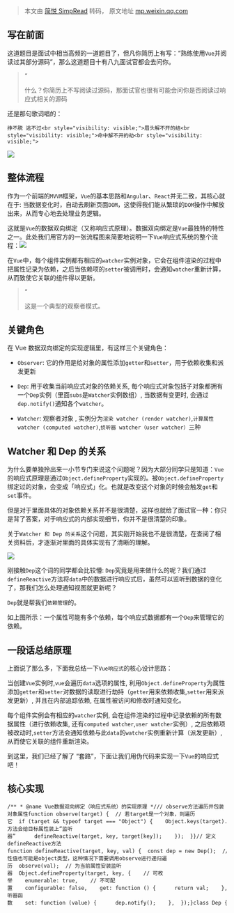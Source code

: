 > 本文由 [简悦 SimpRead](http://ksria.com/simpread/) 转码， 原文地址 [mp.weixin.qq.com](https://mp.weixin.qq.com/s/cAYBqBc-2YbLUApKpvjxMg)

写在前面
----

这道题目是面试中相当高频的一道题目了，但凡你简历上有写：“熟练使用`Vue`并阅读过其部分源码”，那么这道题目十有八九面试官都会去问你。

> “
> 
> 什么？你简历上不写阅读过源码，那面试官也很有可能会问你是否阅读过响应式相关的源码

还是那句歌词唱的：

```
挣不脱 逃不过<br style="visibility: visible;">眉头解不开的结<br style="visibility: visible;">命中解不开的劫<br style="visibility: visible;">
```

![](https://mmbiz.qpic.cn/mmbiz_jpg/LNrWl4n5XIJLTpM8MaxFeoDqVU7D7pS9JGXnV4Y5fFtxaWkDzPnE28ROS0rIJ6db4jYvySksVys7bnqmpgUBuQ/640?wx_fmt=jpeg)

整体流程
----

作为一个前端的`MVVM`框架，`Vue`的基本思路和`Angular`、`React`并无二致，其核心就在于: 当数据变化时，自动去刷新页面`DOM`，这使得我们能从繁琐的`DOM`操作中解放出来，从而专心地去处理业务逻辑。

这就是`Vue`的数据双向绑定（又称响应式原理）。数据双向绑定是`Vue`最独特的特性之一。此处我们用官方的一张流程图来简要地说明一下`Vue`响应式系统的整个流程：![](https://mmbiz.qpic.cn/mmbiz/LNrWl4n5XIJLTpM8MaxFeoDqVU7D7pS9Q1U7faWOWn6ib4RV3TVicmL2dPvrq536ibibbFYciabVfsGuXZ2WtCqLp0g/640?wx_fmt=other)

在`Vue`中，每个组件实例都有相应的`watcher`实例对象，它会在组件渲染的过程中把属性记录为依赖，之后当依赖项的`setter`被调用时，会通知`watcher`重新计算，从而致使它关联的组件得以更新。

> “
> 
> 这是一个典型的观察者模式。

关键角色
----

在 Vue 数据双向绑定的实现逻辑里，有这样三个关键角色：

*   `Observer`: 它的作用是给对象的属性添加`getter`和`setter`，用于依赖收集和派发更新
    
*   `Dep`: 用于收集当前响应式对象的依赖关系, 每个响应式对象包括子对象都拥有一个`Dep`实例（里面`subs`是`Watcher`实例数组）, 当数据有变更时, 会通过`dep.notify()`通知各个`watcher`。
    
*   `Watcher`: 观察者对象 , 实例分为`渲染 watcher (render watcher)`,`计算属性 watcher (computed watcher)`,`侦听器 watcher（user watcher）`三种
    

Watcher 和 Dep 的关系
-----------------

为什么要单独拎出来一小节专门来说这个问题呢？因为大部分同学只是知道：`Vue`的响应式原理是通过`Object.defineProperty`实现的。被`Object.defineProperty`绑定过的对象，会变成「响应式」化。也就是改变这个对象的时候会触发`get`和`set`事件。

但是对于里面具体的对象依赖关系并不是很清楚，这样也就给了面试官一种：你只是背了答案，对于响应式的内部实现细节，你并不是很清楚的印象。

关于`Watcher 和 Dep 的关系`这个问题，其实刚开始我也不是很清楚，在查阅了相关资料后，才逐渐对里面的具体实现有了清晰的理解。

![](https://mmbiz.qpic.cn/mmbiz_png/LNrWl4n5XIJLTpM8MaxFeoDqVU7D7pS9ticYbU3ib5ibsUHwWHCYPRx2ysMNC6928wAfRl2iaCtibwR40HFNOcUe3rg/640?wx_fmt=png)

刚接触`Dep`这个词的同学都会比较懵: `Dep`究竟是用来做什么的呢？我们通过`defineReactive`方法将`data`中的数据进行响应式后，虽然可以监听到数据的变化了，那我们怎么处理通知视图就更新呢？

`Dep`就是帮我们`依赖管理`的。

如上图所示：一个属性可能有多个依赖，每个响应式数据都有一个`Dep`来管理它的依赖。

一段话总结原理
-------

上面说了那么多，下面我总结一下`Vue响应式`的核心设计思路：

当创建`Vue`实例时,`vue`会遍历`data`选项的属性, 利用`Object.defineProperty`为属性添加`getter`和`setter`对数据的读取进行劫持（`getter`用来依赖收集,`setter`用来派发更新）, 并且在内部追踪依赖, 在属性被访问和修改时通知变化。

每个组件实例会有相应的`watcher`实例, 会在组件渲染的过程中记录依赖的所有数据属性（进行依赖收集, 还有`computed watcher`,`user watcher`实例）, 之后依赖项被改动时,`setter`方法会通知依赖与此`data`的`watcher`实例重新计算（派发更新）, 从而使它关联的组件重新渲染。

到这里，我们已经了解了 “套路”，下面让我们用伪代码来实现一下`Vue`的响应式吧！

核心实现
----

```
/** * @name Vue数据双向绑定（响应式系统）的实现原理 */// observe方法遍历并包装对象属性function observe(target) {  // 若target是一个对象，则遍历它  if (target && typeof target === "Object") {    Object.keys(target).forEach((key) => {      // defineReactive方法会给目标属性装上“监听器”      defineReactive(target, key, target[key]);    });  }}// 定义defineReactive方法function defineReactive(target, key, val) {  const dep = new Dep();  // 属性值也可能是object类型，这种情况下需要调用observe进行递归遍历  observe(val);  // 为当前属性安装监听器  Object.defineProperty(target, key, {    // 可枚举    enumerable: true,    // 不可配置    configurable: false,    get: function () {      return val;    },    // 监听器函数    set: function (value) {      dep.notify();    },  });}class Dep {  constructor() {    this.subs = [];  }  addSub(sub) {    this.subs.push(sub);  }  notify() {    this.subs.forEach((sub) => {      sub.update();    });  }}
```